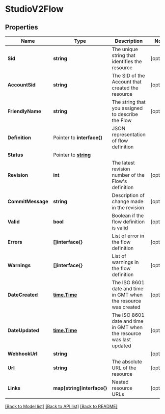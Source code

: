 # StudioV2Flow

## Properties

Name | Type | Description | Notes
------------ | ------------- | ------------- | -------------
**Sid** | **string** | The unique string that identifies the resource |[optional] 
**AccountSid** | **string** | The SID of the Account that created the resource |[optional] 
**FriendlyName** | **string** | The string that you assigned to describe the Flow |[optional] 
**Definition** | Pointer to **interface{}** | JSON representation of flow definition |
**Status** | Pointer to [**string**](FlowEnumStatus.md) |  |
**Revision** | **int** | The latest revision number of the Flow's definition |[optional] 
**CommitMessage** | **string** | Description of change made in the revision |[optional] 
**Valid** | **bool** | Boolean if the flow definition is valid |[optional] 
**Errors** | **[]interface{}** | List of error in the flow definition |[optional] 
**Warnings** | **[]interface{}** | List of warnings in the flow definition |[optional] 
**DateCreated** | [**time.Time**](time.Time.md) | The ISO 8601 date and time in GMT when the resource was created |[optional] 
**DateUpdated** | [**time.Time**](time.Time.md) | The ISO 8601 date and time in GMT when the resource was last updated |[optional] 
**WebhookUrl** | **string** |  |[optional] 
**Url** | **string** | The absolute URL of the resource |[optional] 
**Links** | **map[string]interface{}** | Nested resource URLs |[optional] 

[[Back to Model list]](../README.md#documentation-for-models) [[Back to API list]](../README.md#documentation-for-api-endpoints) [[Back to README]](../README.md)


